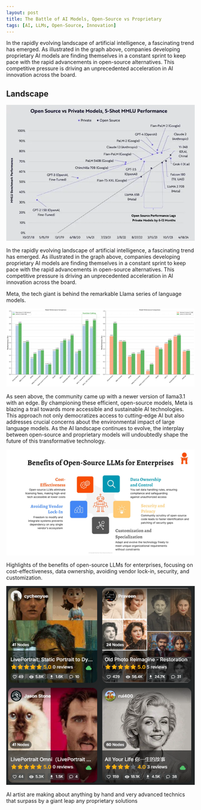 ```yaml
---
layout: post
title: The Battle of AI Models, Open-Source vs Proprietary
tags: [AI, LLMs, Open-Source, Innovation]
---
```


In the rapidly evolving landscape of artificial intelligence, a fascinating trend has emerged. As illustrated in the graph above, companies developing proprietary AI models are finding themselves in a constant sprint to keep pace with the rapid advancements in open-source alternatives. This competitive pressure is driving an unprecedented acceleration in AI innovation across the board.

**Landscape**
-------------------------------------

![Open-source and proprietary AI models](/images/open_source_vs_private_llm_20240418.png "The race for AI")

In the rapidly evolving landscape of artificial intelligence, a fascinating trend has emerged. As illustrated in the graph above, companies developing proprietary AI models are finding themselves in a constant sprint to keep pace with the rapid advancements in open-source alternatives. This competitive pressure is driving an unprecedented acceleration in AI innovation across the board.

Meta, the tech giant is behind the remarkable Llama series of language models.

![Meta's Llama 3 vs other open-source models](/images/meta_llama31_vs_open.png "The open-source revolution continues")

As seen above, the community came up with a newer version of llama3.1 with an edge.
By championing these efficient, open-source models, Meta is blazing a trail towards more accessible and sustainable AI technologies. This approach not only democratizes access to cutting-edge AI but also addresses crucial concerns about the environmental impact of large language models. As the AI landscape continues to evolve, the interplay between open-source and proprietary models will undoubtedly shape the future of this transformative technology.

![The needs for open-source models](/images/benefits_opensource_llm.png "Why open source ?")

Highlights of the benefits of open-source LLMs for enterprises, focusing on cost-effectiveness, data ownership, avoiding vendor lock-in, security, and customization.


![Technical AI artist influencer are leading product innovations](/images/open_driven_innovations.png "Technical AI artist influencer")

AI artist are making about anything by hand and very advanced technics that surpass by a giant leap any proprietary solutions